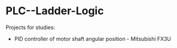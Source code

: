 # PLC--Ladder-Logic
Projects for studies:
- PID controller of motor shaft angular position - Mitsubishi FX3U
